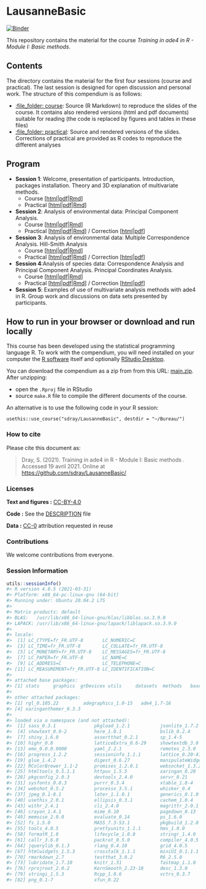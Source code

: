 
<!-- README.md is generated from README.Rmd. Please edit that file -->

# LausanneBasic

[![Binder](https://mybinder.org/badge_logo.svg)](https://mybinder.org/v2/gh/sdray/LausanneBasic/main?urlpath=rstudio)

This repository contains the material for the course *Training in ade4
in R - Module I: Basic methods*.

## Contents

The directory contains the material for the first four sessions (course
and practical). The last session is designed for open discussion and
personal work. The structure of this compendium is as follows:

  - [:file\_folder: course](course): Source (R Markdown) to reproduce
    the slides of the course. It contains also rendered versions (html
    and pdf documents) suitable for reading (the code is replaced by
    figures and tables in these files)
  - [:file\_folder: practical](practical): Source and rendered versions
    of the slides. Corrections of practical are provided as R codes to
    reproduce the different analyses

## Program

  - **Session 1**: Welcome, presentation of participants. Introduction,
    packages installation. Theory and 3D explanation of multivariate
    methods.
      - Course
        \[[html](course/session1/session1.html)|[pdf](course/session1/session1.pdf)|[Rmd](course/session1/session1.Rmd)\]
      - Practical
        \[[html](course/session2/session2.html)|[pdf](course/session2/session2.pdf)|[Rmd](course/session2/session2.Rmd)\]
  - **Session 2**: Analysis of environmental data: Principal Component
    Analysis.
      - Course
        \[[html](course/session2/session2.html)|[pdf](course/session2/session2.pdf)|[Rmd](course/session2/session2.Rmd)\]
      - Practical
        \[[html](practical/session2/session2.html)|[pdf](practical/session2/session2.pdf)|[Rmd](practical/session2/session2.Rmd)\]
        / Correction
        \[[html](practical/session2/session2-corrected.html)|[pdf](practical/session2/session2-corrected.pdf)\]
  - **Session 3**: Analysis of environmental data: Multiple
    Correspondence Analysis. Hill-Smith Analysis
      - Course
        \[[html](course/session3/session3.html)|[pdf](course/session3/session3.pdf)|[Rmd](course/session3/session3.Rmd)\]
      - Practical
        \[[html](practical/session3/session3.html)|[pdf](practical/session3/session3.pdf)|[Rmd](practical/session3/session3.Rmd)\]
        / Correction
        \[[html](practical/session3/session3-corrected.html)|[pdf](practical/session3/session3-corrected.pdf)\]
  - **Session 4**:Analysis of species data: Correspondence Analysis and
    Principal Component Analysis. Principal Coordinates Analysis.
      - Course
        \[[html](course/session4/session4.html)|[pdf](course/session4/session4.pdf)|[Rmd](course/session4/session4.Rmd)\]
      - Practical
        \[[html](practical/session4/session4.html)|[pdf](practical/session4/session4.pdf)|[Rmd](practical/session4/session4.Rmd)\]
        / Correction
        \[[html](practical/session4/session4-corrected.html)|[pdf](practical/session4/session4-corrected.pdf)\]
  - **Session 5**: Examples of use of multivariate analysis methods with
    ade4 in R. Group work and discussions on data sets presented by
    participants.

## How to run in your browser or download and run locally

This course has been developed using the statistical programming
language R. To work with the compendium, you will need installed on your
computer the [R software](https://cloud.r-project.org/) itself and
optionally [RStudio
Desktop](https://rstudio.com/products/rstudio/download/).

You can download the compendium as a zip from from this URL:
[main.zip](https://github.com/sdray/LausanneBasic/archive/refs/heads/main.zip).
After unzipping:

  - open the `.Rproj` file in RStudio
  - source `make.R` file to compile the different documents of the
    course.

An alternative is to use the following code in your R session:

`usethis::use_course("sdray/LausanneBasic", destdir = "~/Bureau/")`

### How to cite

Please cite this document as:

> Dray, S. (2021). Training in ade4 in R - Module I: Basic methods .
> Accessed 19 avril 2021. Online at
> <https://github.com/sdray/LausanneBasic/>

### Licenses

**Text and figures :**
[CC-BY-4.0](http://creativecommons.org/licenses/by/4.0/)

**Code :** See the [DESCRIPTION](DESCRIPTION) file

**Data :** [CC-0](http://creativecommons.org/publicdomain/zero/1.0/)
attribution requested in reuse

### Contributions

We welcome contributions from everyone.

### Session Information

``` r
utils::sessionInfo()
#> R version 4.0.5 (2021-03-31)
#> Platform: x86_64-pc-linux-gnu (64-bit)
#> Running under: Ubuntu 20.04.2 LTS
#> 
#> Matrix products: default
#> BLAS:   /usr/lib/x86_64-linux-gnu/blas/libblas.so.3.9.0
#> LAPACK: /usr/lib/x86_64-linux-gnu/lapack/liblapack.so.3.9.0
#> 
#> locale:
#>  [1] LC_CTYPE=fr_FR.UTF-8       LC_NUMERIC=C              
#>  [3] LC_TIME=fr_FR.UTF-8        LC_COLLATE=fr_FR.UTF-8    
#>  [5] LC_MONETARY=fr_FR.UTF-8    LC_MESSAGES=fr_FR.UTF-8   
#>  [7] LC_PAPER=fr_FR.UTF-8       LC_NAME=C                 
#>  [9] LC_ADDRESS=C               LC_TELEPHONE=C            
#> [11] LC_MEASUREMENT=fr_FR.UTF-8 LC_IDENTIFICATION=C       
#> 
#> attached base packages:
#> [1] stats     graphics  grDevices utils     datasets  methods   base     
#> 
#> other attached packages:
#> [1] rgl_0.105.22         adegraphics_1.0-15   ade4_1.7-16         
#> [4] xaringanthemer_0.3.3
#> 
#> loaded via a namespace (and not attached):
#>  [1] sass_0.3.1              pkgload_1.2.1           jsonlite_1.7.2         
#>  [4] showtext_0.9-2          here_1.0.1              bslib_0.2.4            
#>  [7] shiny_1.6.0             assertthat_0.2.1        sp_1.4-5               
#> [10] highr_0.8               latticeExtra_0.6-29     showtextdb_3.0         
#> [13] emo_0.0.0.9000          yaml_2.2.1              remotes_2.3.0          
#> [16] progress_1.2.2          sessioninfo_1.1.1       lattice_0.20-41        
#> [19] glue_1.4.2              digest_0.6.27           manipulateWidget_0.10.1
#> [22] RColorBrewer_1.1-2      promises_1.2.0.1        websocket_1.3.2        
#> [25] htmltools_0.5.1.1       httpuv_1.5.5            xaringan_0.20          
#> [28] pkgconfig_2.0.3         devtools_2.4.0          servr_0.21             
#> [31] sysfonts_0.8.3          purrr_0.3.4             xtable_1.8-4           
#> [34] webshot_0.5.2           processx_3.5.1          whisker_0.4            
#> [37] jpeg_0.1-8.1            later_1.1.0.1           generics_0.1.0         
#> [40] usethis_2.0.1           ellipsis_0.3.1          cachem_1.0.4           
#> [43] withr_2.4.1             cli_2.4.0               magrittr_2.0.1         
#> [46] crayon_1.4.1            mime_0.10               pagedown_0.13          
#> [49] memoise_2.0.0           evaluate_0.14           ps_1.6.0               
#> [52] fs_1.5.0                MASS_7.3-53.1           pkgbuild_1.2.0         
#> [55] tools_4.0.5             prettyunits_1.1.1       hms_1.0.0              
#> [58] formatR_1.8             lifecycle_1.0.0         stringr_1.4.0          
#> [61] callr_3.6.0             packrat_0.5.0           compiler_4.0.5         
#> [64] jquerylib_0.1.3         rlang_0.4.10            grid_4.0.5             
#> [67] htmlwidgets_1.5.3       crosstalk_1.1.1         miniUI_0.1.1.1         
#> [70] rmarkdown_2.7           testthat_3.0.2          R6_2.5.0               
#> [73] lubridate_1.7.10        knitr_1.31              fastmap_1.1.0          
#> [76] rprojroot_2.0.2         KernSmooth_2.23-18      desc_1.3.0             
#> [79] stringi_1.5.3           Rcpp_1.0.6              vctrs_0.3.7            
#> [82] png_0.1-7               xfun_0.22
```
